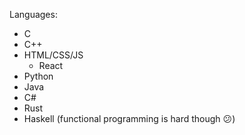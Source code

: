 Languages:
- C
- C++
- HTML/CSS/JS
  - React
- Python
- Java
- C#
- Rust
- Haskell (functional programming is hard though 😕)
